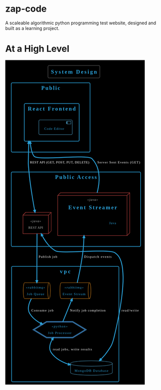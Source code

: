# zap-code

A scaleable algorithmic python programming test website, designed and built as a learning project.

# At a High Level

![High Level Design Diagram](./docs/high-level-design.png)
